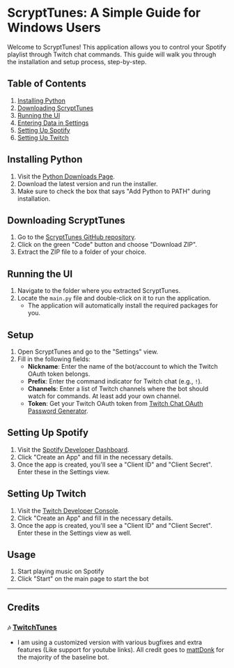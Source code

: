 # ScryptTunes: A Simple Guide for Windows Users

Welcome to ScryptTunes! This application allows you to control your Spotify playlist through Twitch chat commands. This guide will walk you through the installation and setup process, step-by-step.

## Table of Contents
1. [Installing Python](#installing-python)
2. [Downloading ScryptTunes](#downloading-scrypttunes)
3. [Running the UI](#running-the-ui)
4. [Entering Data in Settings](#entering-data-in-settings)
5. [Setting Up Spotify](#setting-up-spotify)
6. [Setting Up Twitch](#setting-up-twitch)

## Installing Python
1. Visit the [Python Downloads Page](https://www.python.org/downloads/windows/).
2. Download the latest version and run the installer.
3. Make sure to check the box that says "Add Python to PATH" during installation.

## Downloading ScryptTunes
1. Go to the [ScryptTunes GitHub repository](https://github.com/StuxVT/ScryptTunes).
2. Click on the green "Code" button and choose "Download ZIP".
3. Extract the ZIP file to a folder of your choice.

## Running the UI
1. Navigate to the folder where you extracted ScryptTunes.
2. Locate the `main.py` file and double-click on it to run the application.
    - The application will automatically install the required packages for you.

## Setup
1. Open ScryptTunes and go to the "Settings" view.
2. Fill in the following fields:
    - **Nickname**: Enter the name of the bot/account to which the Twitch OAuth token belongs.
    - **Prefix**: Enter the command indicator for Twitch chat (e.g., `!`).
    - **Channels**: Enter a list of Twitch channels where the bot should watch for commands. At least add your own channel.
    - **Token**: Get your Twitch OAuth token from [Twitch Chat OAuth Password Generator](https://twitchapps.com/tmi/).

## Setting Up Spotify
1. Visit the [Spotify Developer Dashboard](https://developer.spotify.com/dashboard/applications).
2. Click "Create an App" and fill in the necessary details.
3. Once the app is created, you'll see a "Client ID" and "Client Secret". Enter these in the Settings view.

## Setting Up Twitch
1. Visit the [Twitch Developer Console](https://dev.twitch.tv/console).
2. Click "Create an App" and fill in the necessary details.
3. Once the app is created, you'll see a "Client ID" and "Client Secret". Enter these in the Settings view as well.

## Usage
1. Start playing music on Spotify
2. Click "Start" on the main page to start the bot

---

## Credits
### `🎶` [TwitchTunes](https://github.com/mmattDonk/TwitchTunes)
- I am using a customized version with various bugfixes and extra features (Like support for youtube links). 
   All credit goes to [mattDonk](https://github.com/mmattDonk) for the majority of the baseline bot.
